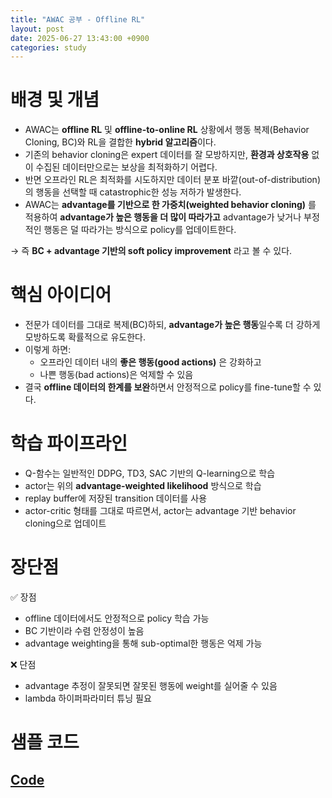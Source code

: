 ```yaml
---
title: "AWAC 공부 - Offline RL"
layout: post
date: 2025-06-27 13:43:00 +0900
categories: study
---
```


# 배경 및 개념
- AWAC는 **offline RL** 및 **offline-to-online RL** 상황에서 행동 복제(Behavior Cloning, BC)와 RL을 결합한 **hybrid 알고리즘**이다.
- 기존의 behavior cloning은 expert 데이터를 잘 모방하지만, **환경과 상호작용** 없이 수집된 데이터만으로는 보상을 최적화하기 어렵다.
- 반면 오프라인 RL은 최적화를 시도하지만 데이터 분포 바깥(out-of-distribution)의 행동을 선택할 때 catastrophic한 성능 저하가 발생한다.
- AWAC는 **advantage를 기반으로 한 가중치(weighted behavior cloning)** 를 적용하여 **advantage가 높은 행동을 더 많이 따라가고** advantage가 낮거나 부정적인 행동은 덜 따라가는 방식으로 policy를 업데이트한다.
        
→ 즉 **BC + advantage 기반의 soft policy improvement** 라고 볼 수 있다.

# 핵심 아이디어
- 전문가 데이터를 그대로 복제(BC)하되, **advantage가 높은 행동**일수록 더 강하게 모방하도록 확률적으로 유도한다.
- 이렇게 하면:
    - 오프라인 데이터 내의 **좋은 행동(good actions)** 은 강화하고
    - 나쁜 행동(bad actions)은 억제할 수 있음
- 결국 **offline 데이터의 한계를 보완**하면서 안정적으로 policy를 fine-tune할 수 있다.

# 학습 파이프라인
- Q-함수는 일반적인 DDPG, TD3, SAC 기반의 Q-learning으로 학습
- actor는 위의 **advantage-weighted likelihood** 방식으로 학습
- replay buffer에 저장된 transition 데이터를 사용
- actor-critic 형태를 그대로 따르면서, actor는 advantage 기반 behavior cloning으로 업데이트

# 장단점
✅ 장점

- offline 데이터에서도 안정적으로 policy 학습 가능
- BC 기반이라 수렴 안정성이 높음
- advantage weighting을 통해 sub-optimal한 행동은 억제 가능

❌ 단점

- advantage 추정이 잘못되면 잘못된 행동에 weight를 실어줄 수 있음
- lambda 하이퍼파라미터 튜닝 필요


# 샘플 코드
## [Code](https://github.com/soonawg/offline_rl_sample/blob/main/awac_sample.py)